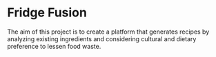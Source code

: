 # Fridge Fusion

The aim of this project is to create a platform that generates recipes by analyzing existing ingredients and considering cultural and dietary preference to lessen food waste.
